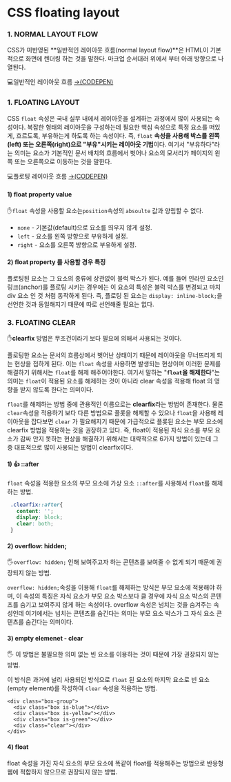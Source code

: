 # CSS floating layout

### 1. NORMAL LAYOUT FLOW

CSS가 미반영된 **일반적인 레이아웃 흐름\(normal layout flow\)**은 HTML이 기본적으로 화면에 렌더링 하는 것을 말한다.  마크업 순서대러 위에서 부터 아래 방향으로 나열된다.

💻일반적인 레이아웃 흐름 [→\(CODEPEN\)](https://codepen.io/vi2920va/full/mdrQZXm)

### 1. FLOATING LAYOUT

CSS `float` 속성은  국내 실무 내에서 레이아웃을 설계하는 과정에서 많이 사용되는 속성이다. 복잡한 형태의 레이아웃을 구성하는데 필요한 핵심 속성으로 특정 요소를 떠있게, 흐르도록, 부유하는게 하도록 하는 속성이다. 즉, `float` **속성을 사용해 박스를 왼쪽\(left\) 또는 오른쪽\(right\)으로 "부유"시키는 레이아웃 기법**이다. 여기서 "부유하다"라는 의미는 요소가 기본적인 문서 배치의 흐름에서 벗어나 요소의 모서리가 페이지의 왼쪽 또는 오른쪽으로 이동하는 것을 말한다. 

💻플로팅 레이아웃 흐름 [→\(CODEPEN\)](https://codepen.io/vi2920va/full/PoGxraO)

#### 1\) float property value

✋`float` 속성을 사용할 요소는`position`속성의 `absoulte` 값과 양립할 수 없다.

* `none` - 기본값\(default\)으로 요소를 띄우지 않게 설정.
* `left` - 요소를 왼쪽 방향으로 부유하게 설정.
* `right` - 요소를 오른쪽 방향으로 부유하게 설정.

#### 2\) float property 를 사용할 경우 특징

플로팅된 요소는 그 요소의 종류에 상관없이 블럭 박스가 된다. 예를 들어 인라인 요소인 링크\(anchor\)를 플로팅 시키는 경우에는 이 요소의 특성은 블럭 박스를 변경되고 마치 div 요소 인 것 처럼 동작하게 된다. 즉, 플로팅 된 요소는 `display: inline-block;`을 선언한 것과 동일해지기 때문에 따로 선언해줄 필요는 없다.

### 3. FLOATING CLEAR

✋**clearfix** 방법은 무조건이라기 보다 필요에 의해서 사용되는 것이다.

플로팅한 요소는 문서의 흐름상에서 벗어난 상태이기 때문에 레이아웃을 무너뜨리게 되는 현상을 접하게 된다. 이는 `float` 속성을 사용하면 발생되는 현상이며 이러한 문제를 해결하기 위해서는 `float`를 해제 해주어야한다. 여기서 말하는 "**`float`을 해제한다**"는 의미는 `float`이 적용된 요소를 해제하는 것이 아니라 clear 속성을 적용해 float 의 영향을 받지 않도록 한다는 의미이다. 

`float`를 해제하는 방법 중에 관용적인 이름으로는 **clearfix**라는 방법이 존재한다. 물론 `clear`속성을 적용하기 보다 다른 방법으로 플롯을 해제할 수 있으나 `float`을 사용해 레이아웃을 잡다보면 `clear` 가 필요해지기 때문에 가급적으로 플롯된 요소는 부모 요소에 clearfix 방법을 적용하는 것을 권장하고 있다. 즉, float이 적용된 자식 요소를 부모 요소가 감싸 안지 못하는 현상을 해결하기 위해서는 대략적으로 6가지 방법이 있는데 그 중 대표적으로 많이 사용되는 방법이 clearfix이다. 

#### 1\) 👍 ::after 

`float` 속성을 적용한 요소의 부모 요소에 가상 요소 `::after`를 사용해서 `float`를 해제하는 방법.

```css
 .clearfix::after{
   content: '';
   display: block;
   clear: both;
 }
```

#### 2\) overflow: hidden;

🖐`overflow: hidden;` 인해 보여주고자 하는 콘텐츠를 보여줄 수 없게 되기 때문에 권장되지 않는 방법.

`overflow: hidden;`속성을 이용해 `float`를 해제하는 방식은 부모 요소에 적용해야 하며, 이 속성의 특징은 자식 요소가 부모 요소 박스보다 클 경우에 자식 요소 박스의 콘텐츠를 숨기고 보여주지 않게 하는 속성이다. overflow 속성은 넘치는 것을 숨겨주는 속성인데 여기에서는 넘치는 콘텐츠를 숨긴다는 의미는 부모 요소 박스가 그 자식 요소 콘텐츠를 숨긴다는 의미이다.

#### 3\) empty elemenet - clear

🖐 이 방법은 불필요한 의미 없는 빈 요소를 이용하는 것이 때문에 가장 권장되지 않는 방법.

이 방식은 과거에 널리 사용되던 방식으로 `float` 된 요소의 마지막 요소로 빈 요소\(empty element\)를 작성하여 `clear` 속성을 적용하는 방법.

```markup
<div class="box-group">
  <div class="box is-blue"></div>
  <div class="box is-yellow"></div>
  <div class="box is-green"></div>
  <div class="clear"></div>
</div>
```

#### 4\) float

float 속성을 가진 자식 요소의 부모 요소에 똑같이 float를 적용해주는 방법으로 반응형 웹에 적합하지 않으므로 권장되지 않는 방법.



